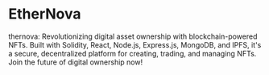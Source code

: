 # EtherNova
 thernova: Revolutionizing digital asset ownership with blockchain-powered NFTs. Built with Solidity, React, Node.js, Express.js, MongoDB, and IPFS, it's a secure, decentralized platform for creating, trading, and managing NFTs. Join the future of digital ownership now!
